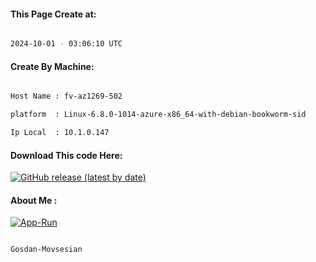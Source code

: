 
   
#### This Page Create at:

```bash

2024-10-01 - 03:06:10 UTC

```

#### Create By Machine:

```bash

Host Name : fv-az1269-502

platform  : Linux-6.8.0-1014-azure-x86_64-with-debian-bookworm-sid

Ip Local  : 10.1.0.147

```
#### Download This code Here:

[![GitHub release (latest by date)](https://img.shields.io/github/v/release/Gosdan-Movsesian/Gosdan?style=for-the-badge&label=Download)](https://github.com/Gosdan-Movsesian/Gosdan/releases) 

</p> 

#### About Me :

[![App-Run](https://github.com/Gosdan-Movsesian/Gosdan/actions/workflows/App-Run.yml/badge.svg)](https://github.com/Gosdan-Movsesian/Gosdan/actions/workflows/App-Run.yml)

```bash

Gosdan-Movsesian

```


